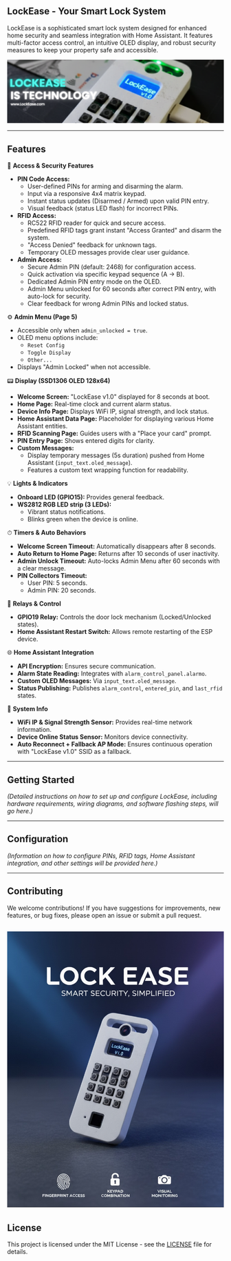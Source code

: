 ## LockEase - Your Smart Lock System
[](https://www.google.com/search?q=https://github.com/your-repo-link)

LockEase is a sophisticated smart lock system designed for enhanced home security and seamless integration with Home Assistant. It features multi-factor access control, an intuitive OLED display, and robust security measures to keep your property safe and accessible.


![Project Door](images/Lockease.png "Door Lock Project")

-----

## Features

🔑 **Access & Security Features**

  * **PIN Code Access:**
      * User-defined PINs for arming and disarming the alarm.
      * Input via a responsive 4x4 matrix keypad.
      * Instant status updates (Disarmed / Armed) upon valid PIN entry.
      * Visual feedback (status LED flash) for incorrect PINs.
  * **RFID Access:**
      * RC522 RFID reader for quick and secure access.
      * Predefined RFID tags grant instant "Access Granted" and disarm the system.
      * "Access Denied" feedback for unknown tags.
      * Temporary OLED messages provide clear user guidance.
  * **Admin Access:**
      * Secure Admin PIN (default: 2468) for configuration access.
      * Quick activation via specific keypad sequence (A → B).
      * Dedicated Admin PIN entry mode on the OLED.
      * Admin Menu unlocked for 60 seconds after correct PIN entry, with auto-lock for security.
      * Clear feedback for wrong Admin PINs and locked status.

⚙️ **Admin Menu (Page 5)**

  * Accessible only when `admin_unlocked = true`.
  * OLED menu options include:
      * `Reset Config`
      * `Toggle Display`
      * `Other...`
  * Displays "Admin Locked" when not accessible.

📟 **Display (SSD1306 OLED 128x64)**

  * **Welcome Screen:** "LockEase v1.0" displayed for 8 seconds at boot.
  * **Home Page:** Real-time clock and current alarm status.
  * **Device Info Page:** Displays WiFi IP, signal strength, and lock status.
  * **Home Assistant Data Page:** Placeholder for displaying various Home Assistant entities.
  * **RFID Scanning Page:** Guides users with a "Place your card" prompt.
  * **PIN Entry Page:** Shows entered digits for clarity.
  * **Custom Messages:**
      * Display temporary messages (5s duration) pushed from Home Assistant (`input_text.oled_message`).
      * Features a custom text wrapping function for readability.

💡 **Lights & Indicators**

  * **Onboard LED (GPIO15):** Provides general feedback.
  * **WS2812 RGB LED strip (3 LEDs):**
      * Vibrant status notifications.
      * Blinks green when the device is online.

⏱ **Timers & Auto Behaviors**

  * **Welcome Screen Timeout:** Automatically disappears after 8 seconds.
  * **Auto Return to Home Page:** Returns after 10 seconds of user inactivity.
  * **Admin Unlock Timeout:** Auto-locks Admin Menu after 60 seconds with a clear message.
  * **PIN Collectors Timeout:**
      * User PIN: 5 seconds.
      * Admin PIN: 20 seconds.

🔄 **Relays & Control**

  * **GPIO19 Relay:** Controls the door lock mechanism (Locked/Unlocked states).
  * **Home Assistant Restart Switch:** Allows remote restarting of the ESP device.

🌐 **Home Assistant Integration**

  * **API Encryption:** Ensures secure communication.
  * **Alarm State Reading:** Integrates with `alarm_control_panel.alarmo`.
  * **Custom OLED Messages:** Via `input_text.oled_message`.
  * **Status Publishing:** Publishes `alarm_control`, `entered_pin`, and `last_rfid` states.

📡 **System Info**

  * **WiFi IP & Signal Strength Sensor:** Provides real-time network information.
  * **Device Online Status Sensor:** Monitors device connectivity.
  * **Auto Reconnect + Fallback AP Mode:** Ensures continuous operation with "LockEase v1.0" SSID as a fallback.

-----

## Getting Started

*(Detailed instructions on how to set up and configure LockEase, including hardware requirements, wiring diagrams, and software flashing steps, will go here.)*

-----

## Configuration

*(Information on how to configure PINs, RFID tags, Home Assistant integration, and other settings will be provided here.)*

-----

## Contributing

We welcome contributions\! If you have suggestions for improvements, new features, or bug fixes, please open an issue or submit a pull request.

![LockEase](images/LockEase_Poster.jpg "Door Lock Project")
-----

## License

This project is licensed under the MIT License - see the [LICENSE](https://www.google.com/search?q=LICENSE) file for details.
